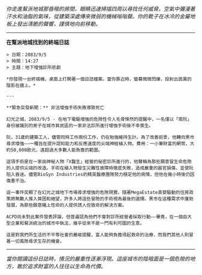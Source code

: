 _你走進幫派地城那昏暗的房間，眼睛迅速掃描四周以尋找任何威脅。空氣中彌漫著汗水和油脂的氣味，從建築深處傳來微弱的機械嗡嗡聲。你的靴子在冰冷的金屬地板上發出清脆的聲響，謹慎地向前移動。_

---

**在幫派地城找到的終端日誌**

```
> 日期：2083/9/5
> 時間：14:27
> 主題：地下增強診所悲劇

*你發現一台終端機，桌面上打開著一個日誌檔案。當你靠近時，螢幕微微閃爍，投射出詭異的陰影在牆上。*

---

**緊急突發新聞：** 非法增強手術失敗導致死亡

幻光之城，2083/9/5 - 在地下電驅增強的危險性令人毛骨悚然的提醒中，一名僅以「南阮」身份被識別的男子在城市貧民區的一家非法診所進行增強手術後不幸喪生。

阮，31歲的建築工人，儘管同時工作兩份工作，仍在勉強維持生計。為了改善前景，他轉向黑市尋求增強——一種旨在提升認知能力和反應速度的尖端神經植入物。費用：一小筆財富的網幣，大約50,000歐元，遠超過大多數人能負擔的範圍。

這項手術是在一家由神秘人物「X醫生」經營的秘密診所進行的，他聲稱為那些願意冒生命危險的人提供尖端的改造。手術在植入物發生災難性故障時徹底失敗，造成嚴重的器官損傷，並使阮陷入昏迷。儘管BioSyn Industries的精英醫療團隊努力穩定他的病情，但他在幾小時後仍因傷重不治。

這一事件突顯了在幻光之城地下市場尋求增強的危險現實。隨著MegaEstate貪婪驅動的住房政策將無數人推入貧困和絕望，許多人將這些冒險的手術視為最後的選擇。黑市在這種需求中蓬勃發展，為那些願意賭上性命的人提供誘人但致命的解決方案。

ACPD尚未對此案件發表評論，但普遍認為他們不會對診所經營者採取行動——畢竟，在一個由大型企業和幫派統治的城市中執法，幾乎從來不是一門有利可圖的生意。

這是對我們所生活的不平等社會的嚴峻提醒，富人能夠負擔得起救命的治療，而我們其他人則冒著一切風險尋求生存的機會。
```

---

_當你閱讀這份日誌時，情況的嚴重性逐漸浮現。這座城市的陰暗面是一個危險的地方，敢於追求財富的人往往以生命為代價。_
